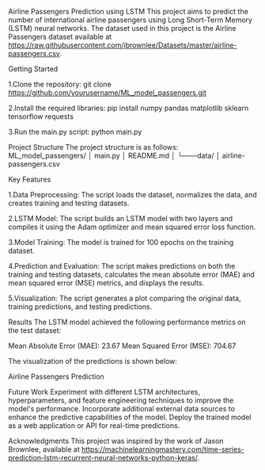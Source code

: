 Airline Passengers Prediction using LSTM
This project aims to predict the number of international airline passengers using Long Short-Term Memory (LSTM) neural networks. The dataset used in this project is the Airline Passengers dataset available at https://raw.githubusercontent.com/jbrownlee/Datasets/master/airline-passengers.csv.

Getting Started 

1.Clone the repository: git clone https://github.com/yourusername/ML_model_passengers.git

2.Install the required libraries: pip install numpy pandas matplotlib sklearn tensorflow requests 

3.Run the main.py script: python main.py


Project Structure
The project structure is as follows:
ML_model_passengers/
│   main.py
│   README.md
│
└───data/
    │   airline-passengers.csv

Key Features

1.Data Preprocessing: The script loads the dataset, normalizes the data, and creates training and testing datasets.

2.LSTM Model: The script builds an LSTM model with two layers and compiles it using the Adam optimizer and mean squared error loss function. 

3.Model Training: The model is trained for 100 epochs on the training dataset. 

4.Prediction and Evaluation: The script makes predictions on both the training and testing datasets, calculates the mean absolute error (MAE) and mean squared error (MSE) metrics, and displays the results. 

5.Visualization: The script generates a plot comparing the original data, training predictions, and testing predictions.


Results
The LSTM model achieved the following performance metrics on the test dataset:

Mean Absolute Error (MAE): 23.67
Mean Squared Error (MSE): 704.67


The visualization of the predictions is shown below:

Airline Passengers Prediction

Future Work
Experiment with different LSTM architectures, hyperparameters, and feature engineering techniques to improve the model's performance.
Incorporate additional external data sources to enhance the predictive capabilities of the model.
Deploy the trained model as a web application or API for real-time predictions.


Acknowledgments
This project was inspired by the work of Jason Brownlee, available at https://machinelearningmastery.com/time-series-prediction-lstm-recurrent-neural-networks-python-keras/.

